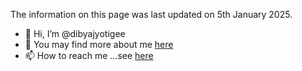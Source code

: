The information on this page was last updated on 5th January 2025.

- 👋 Hi, I’m @dibyajyotigee
- 👀 You may find more about me <a href="https://dibyajyotigee.github.io/index.html">here</a>
- 📫 How to reach me ...see <a href="https://dibyajyotigee.github.io/index.html">here</a>

<!---
dibyajyotigee/dibyajyotigee is a ✨ special ✨ repository because its `README.md` (this file) appears on your GitHub profile.
You can click the Preview link to take a look at your changes.
--->
